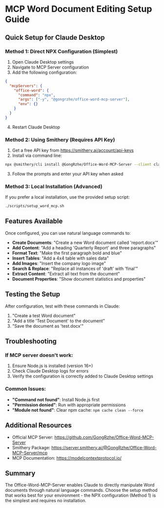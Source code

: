 # MCP Word Document Editing Setup Guide

## Quick Setup for Claude Desktop

### Method 1: Direct NPX Configuration (Simplest)

1. Open Claude Desktop settings
2. Navigate to MCP Server configuration
3. Add the following configuration:

```json
{
  "mcpServers": {
    "office-word": {
      "command": "npx",
      "args": ["-y", "@gongrzhe/office-word-mcp-server"],
      "env": {}
    }
  }
}
```

4. Restart Claude Desktop

### Method 2: Using Smithery (Requires API Key)

1. Get a free API key from https://smithery.ai/account/api-keys
2. Install via command line:
```bash
npx @smithery/cli install @GongRzhe/Office-Word-MCP-Server --client claude
```
3. Follow the prompts and enter your API key when asked

### Method 3: Local Installation (Advanced)

If you prefer a local installation, use the provided setup script:
```bash
./scripts/setup_word_mcp.sh
```

## Features Available

Once configured, you can use natural language commands to:

- **Create Documents**: "Create a new Word document called 'report.docx'"
- **Add Content**: "Add a heading 'Quarterly Report' and three paragraphs"
- **Format Text**: "Make the first paragraph bold and blue"
- **Insert Tables**: "Add a 4x4 table with sales data"
- **Add Images**: "Insert the company logo image"
- **Search & Replace**: "Replace all instances of 'draft' with 'final'"
- **Extract Content**: "Extract all text from the document"
- **Document Properties**: "Show document statistics and properties"

## Testing the Setup

After configuration, test with these commands in Claude:
1. "Create a test Word document"
2. "Add a title 'Test Document' to the document"
3. "Save the document as 'test.docx'"

## Troubleshooting

### If MCP server doesn't work:
1. Ensure Node.js is installed (version 16+)
2. Check Claude Desktop logs for errors
3. Verify the configuration is correctly added to Claude Desktop settings

### Common Issues:
- **"Command not found"**: Install Node.js first
- **"Permission denied"**: Run with appropriate permissions
- **"Module not found"**: Clear npm cache: `npm cache clean --force`

## Additional Resources

- Official MCP Server: https://github.com/GongRzhe/Office-Word-MCP-Server
- Smithery Package: https://server.smithery.ai/@GongRzhe/Office-Word-MCP-Server/mcp
- MCP Documentation: https://modelcontextprotocol.io/

## Summary

The Office-Word-MCP-Server enables Claude to directly manipulate Word documents through natural language commands. Choose the setup method that works best for your environment - the NPX configuration (Method 1) is the simplest and requires no installation.